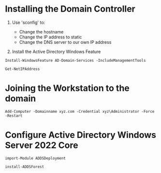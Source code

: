 # Installing the Domain Controller

1. Use 'sconfig' to:
    - Change the hostname
    - Change the IP address to static
    - Change the DNS server to our own IP address

2. Install the Active Directory Windows Feature

```shell
Install-WindowsFeature AD-Domain-Services -IncludeManagementTools
```

```shell
Get-NetIPAddress
```

# Joining the Workstation to the domain

```shell
Add-Computer -Domainname xyz.com -Credential xyz\Administrator -Force -Restart
```

# Configure Active Directory Windows Server 2022 Core

```shell
import-Module ADDSDeployment

install-ADDSForest
```
